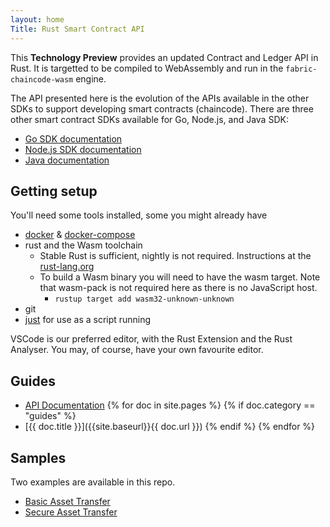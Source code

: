 ```yaml
---
layout: home
Title: Rust Smart Contract API
---
```


This **Technology Preview** provides an updated Contract and Ledger API in Rust. It is targetted to be compiled to WebAssembly and run in the `fabric-chaincode-wasm` engine.

The API presented here is the evolution of the APIs available in the other SDKs to support developing smart contracts (chaincode). There are three other smart contract SDKs available for Go, Node.js, and Java SDK:

  * [Go SDK documentation](https://godoc.org/github.com/hyperledger/fabric/core/chaincode/shim)
  * [Node.js SDK documentation](https://hyperledger.github.io/fabric-chaincode-node/)
  * [Java documentation](https://hyperledger.github.io/fabric-chaincode-java/)

## Getting setup

You'll need some tools installed, some you might already have

- [docker](https://docs.docker.com/get-docker/) & [docker-compose](https://docs.docker.com/compose/install/)
- rust and the Wasm toolchain
  - Stable Rust is sufficient, nightly is not required. Instructions at the [rust-lang.org](https://www.rust-lang.org/tools/install)
  - To build a Wasm binary you will need to have the wasm target. Note that wasm-pack is not required here as there is no JavaScript host.
    - `rustup target add wasm32-unknown-unknown` 
- git
- [just](https://github.com/casey/just) for use as a script running

VSCode is our preferred editor, with the Rust Extension and the Rust Analyser. You may, of course, have your own favourite editor.

## Guides

- [API Documentation](./apidoc/fabric_contract/index.html)
{% for doc in site.pages %} {% if doc.category == "guides" %}
- [{{ doc.title }}]({{site.baseurl}}{{ doc.url }})
{% endif %} {% endfor %}

## Samples

Two examples are available in this repo.

- [Basic Asset Transfer](https://github.com/hyperledgendary/fabric-contract-api-rust/tree/master/basic_contract_rs)
- [Secure Asset Transfer](https://github.com/hyperledgendary/fabric-contract-api-rust/tree/master/asset_transfer_rs)
